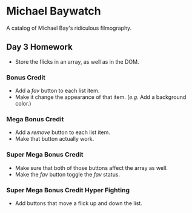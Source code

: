 # Michael Baywatch

A catalog of Michael Bay's ridiculous filmography.

## Day 3 Homework

* Store the flicks in an array, as well as in the DOM.

### Bonus Credit

* Add a _fav_ button to each list item.
* Make it change the appearance of that item. (_e.g._ Add a background color.)

### Mega Bonus Credit

* Add a _remove_ button to each list item.
* Make that button actually work.

### Super Mega Bonus Credit

* Make sure that both of those buttons affect the array as well.
* Make the _fav_ button toggle the _fav_ status.

### Super Mega Bonus Credit Hyper Fighting

* Add buttons that move a flick up and down the list.
